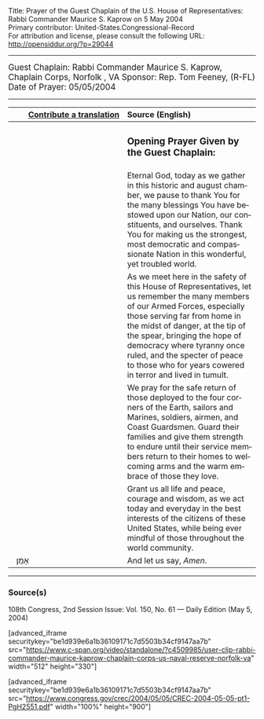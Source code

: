 <html>
<head></head>
<body>
Title: Prayer of the Guest Chaplain of the U.S. House of Representatives: Rabbi Commander Maurice S. Kaprow on 5 May 2004<br />
Primary contributor: United-States.Congressional-Record<br />
For attribution and license, please consult the following URL: <a href="http://opensiddur.org/?p=29044">http://opensiddur.org/?p=29044</a>
<p />
<hr />

<div class="english" lang="en" style="font-size:1.2em;">
Guest Chaplain: Rabbi Commander Maurice S. Kaprow, Chaplain Corps, Norfolk , VA
Sponsor: Rep. Tom Feeney, (R-FL)
Date of Prayer: 05/05/2004

<!--
<blockquote>
<h3>One Minute Speech Given in Recognition of the Guest Chaplain:</h3>
</blockquote>
-->
</div>

<hr />

<table style="margin-left: auto;margin-right: auto;" class="draggable">
<thead><tr><th id="x" style="text-align: right;"><a href="/contributing/upload/">Contribute a translation</a></th><th style="text-align: left;">Source (English)</th></tr></thead>
<tbody>
<tr><td style="vertical-align:top;" width="46%">
<div class="liturgy" lang="he">

</span></div></td>
 
<td style="vertical-align:top;" width="53%">
<div class="english" lang="en">
<h3>Opening Prayer Given by the Guest Chaplain:</h3>
</div></td></tr>

<tr><td style="vertical-align:top;" width="46%">
<div class="liturgy" lang="he">

</span></div></td>
 
<td style="vertical-align:top;" width="53%">
<div class="english" lang="en">
Eternal God, 
today as we gather in this historic and august chamber, 
we pause to thank You 
for the many blessings You have bestowed upon our Nation, 
our constituents, 
and ourselves. 
Thank You 
for making us the strongest, 
most democratic 
and compassionate Nation 
in this wonderful, 
yet troubled world.
</div></td></tr>


<tr><td style="vertical-align:top;" width="46%">
<div class="liturgy" lang="he">

</span></div></td>
 
<td style="vertical-align:top;" width="53%">
<div class="english" lang="en">
As we meet here 
in the safety of this House of Representatives, 
let us remember the many members of our Armed Forces, 
especially those serving far from home 
in the midst of danger, 
at the tip of the spear, 
bringing the hope of democracy 
where tyranny once ruled, 
and the specter of peace 
to those who for years cowered in terror 
and lived in tumult.
</div></td></tr>


<tr><td style="vertical-align:top;" width="46%">
<div class="liturgy" lang="he">

</span></div></td>
 
<td style="vertical-align:top;" width="53%">
<div class="english" lang="en">
We pray for the safe return 
of those deployed to the four corners of the Earth, 
sailors and Marines, soldiers, airmen, and Coast Guardsmen. 
Guard their families 
and give them strength to endure 
until their service members 
return to their homes 
to welcoming arms 
and the warm embrace 
of those they love.
</div></td></tr>


<tr><td style="vertical-align:top;" width="46%">
<div class="liturgy" lang="he">

</span></div></td>
 
<td style="vertical-align:top;" width="53%">
<div class="english" lang="en">
Grant us all life and peace, 
courage and wisdom, 
as we act today 
and everyday 
in the best interests of the citizens 
of these United States, 
while being ever mindful 
of those throughout the world community. 
</div></td></tr>


<tr><td style="vertical-align:top;" width="46%">
<div class="liturgy" lang="he">
&nbsp;
אָמֵן׃
</span></div></td>
 
<td style="vertical-align:top;" width="53%">
<div class="english" lang="en">
And let us say,
<em>Amen</em>.
</div></td></tr>
</tbody></table>

<hr />

<h3>Source(s)</h3>

108th Congress, 2nd Session
Issue: Vol. 150, No. 61 — Daily Edition (May 5, 2004)

[advanced_iframe securitykey="be1d939e6a1b36109171c7d5503b34cf9147aa7b" src="https://www.c-span.org/video/standalone/?c4509985/user-clip-rabbi-commander-maurice-kaprow-chaplain-corps-us-naval-reserve-norfolk-va" width="512" height="330"]

[advanced_iframe securitykey="be1d939e6a1b36109171c7d5503b34cf9147aa7b" src="https://www.congress.gov/crec/2004/05/05/CREC-2004-05-05-pt1-PgH2551.pdf" width="100%" height="900"]
</body>
</html>